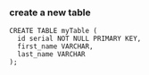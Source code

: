 ### create a new table

```
CREATE TABLE myTable (
  id serial NOT NULL PRIMARY KEY,
  first_name VARCHAR,
  last_name VARCHAR
);
```
